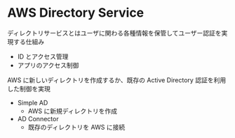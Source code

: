 # AWS Directory Service

ディレクトリサービスとはユーザに関わる各種情報を保管してユーザー認証を実現する仕組み

- ID とアクセス管理
- アプリのアクセス制御

AWS に新しいディレクトリを作成するか、既存の Active Directory 認証を利用した制御を実現

- Simple AD
  - AWS に新規ディレクトリを作成
- AD Connector
  - 既存のディレクトリを AWS に接続
